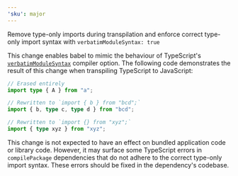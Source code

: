 ```yaml
---
'sku': major
---
```


Remove type-only imports during transpilation and enforce correct type-only import syntax with `verbatimModuleSyntax: true`

This change enables babel to mimic the behaviour of TypeScript's [`verbatimModuleSyntax`] compiler option. The following code demonstrates the result of this change when transpiling TypeScript to JavaScript:

```ts
// Erased entirely
import type { A } from "a";

// Rewritten to `import { b } from "bcd";`
import { b, type c, type d } from "bcd";

// Rewritten to `import {} from "xyz";`
import { type xyz } from "xyz";
```

This change is not expected to have an effect on bundled application code or library code. However, it may surface some TypeScript errors in `compilePackage` dependencies that do not adhere to the correct type-only import syntax. These errors should be fixed in the dependency's codebase.

[`verbatimModuleSyntax`]: https://www.typescriptlang.org/tsconfig#verbatimModuleSyntax
